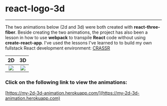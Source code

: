 # react-logo-3d

---

The two animations below (2d and 3d) were both created with **react-three-fiber**. Beside creating the two animations, the project has also been a lesson in how to use **webpack** to transpile **React** code without using **create-react-app**. I've used the lessons I've learned to to build my own fullstack React development environment: [CRASSR](https://github.com/noFrontendSolutions/crassr)

|                                    2D                                    |                                    3D                                    |
| :----------------------------------------------------------------------: | :----------------------------------------------------------------------: |
| ![](https://www.dropbox.com/s/qctbmba0cuukcbo/2d-landing-page.png?raw=1) | ![](https://www.dropbox.com/s/46tsevv3xkg4dh9/3d-landing-page.png?raw=1) |

### Click on the following link to view the animations:

[https://my-2d-3d-animation.herokuapp.com/](https://my-2d-3d-animation.herokuapp.com)
